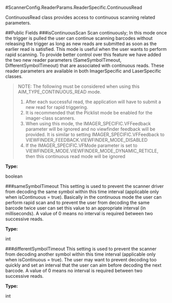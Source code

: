 #ScannerConfig.ReaderParams.ReaderSpecific.ContinuousRead

ContinuousRead class provides access to continuous scanning related parameters.

##Public Fields
###isContinuousScan
Scan continuously; In this mode once the trigger is pulled the user can continue scanning barcodes without releasing the trigger as long as new reads are submitted as soon as the earlier read is satisfied. This mode is useful when the user wants to perform rapid scanning. To provide better control over this feature we have added the two new reader parameters (SameSymbolTimeout, DifferentSymbolTimeout) that are associated with continuous reads. These reader parameters are available in both ImagerSpecific and LaserSpecific classes. 

> NOTE: The following must be considered when using this AIM_TYPE_CONTINUOUS_READ mode.
> 
> 1. After each successful read, the application will have to submit a new read for rapid triggering.
> 2. It is recommended that the Picklist mode be enabled for the imager-class scanners.
> 3. When using this mode, the IMAGER_SPECIFIC.VFFeedback parameter will be ignored and no viewfinder feedback will be provided. It is similar to setting IMAGER_SPECIFIC.VFFeedback to VIEWFINDER_FEEDBACK.VIEWFINDER_MODE_DISABLED
> 4. If the IMAGER_SPECIFIC.VFMode parameter is set to VIEWFINDER_MODE.VIEWFINDER_MODE_DYNAMIC_RETICLE, then this continuous read mode will be ignored

**Type:**

boolean

###sameSymbolTimeout
This setting is used to prevent the scanner driver from decoding the same symbol within this time interval (applicable only when isContinuous = true). Basically in the continuous mode the user can perform rapid scan and to prevent the user from decoding the same barcode twice user can set this value to an appropriate interval (in milliseconds). A value of 0 means no interval is required between two successive reads.

**Type:**

int

###differentSymbolTimeout
This setting is used to prevent the scanner from decoding another symbol within this time interval (applicable only when isContinuous = true). The user may want to prevent decoding too quickly and set an interval that the user can aim before decoding the next barcode. A value of 0 means no interval is required between two successive reads.

**Type:**

int